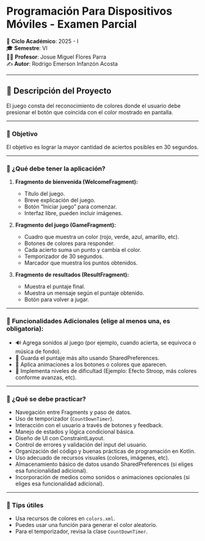 # Programación Para Dispositivos Móviles - Examen Parcial

📅 **Ciclo Académico**: 2025 - I  
🎓 **Semestre**: VI  
👨‍🏫 **Profesor**: Josue Miguel Flores Parra  
✍ **Autor**: Rodrigo Emerson Infanzón Acosta  

---

## 📌 Descripción del Proyecto

El juego consta del reconocimiento de colores donde el usuario debe presionar el botón que coincida con el color mostrado en pantalla.

---

### 🎯 Objetivo
El objetivo es lograr la mayor cantidad de aciertos posibles en 30 segundos.

---

### 🧩 ¿Qué debe tener la aplicación?

1. **Fragmento de bienvenida (WelcomeFragment):**
   - Título del juego.
   - Breve explicación del juego.
   - Botón “Iniciar juego” para comenzar.
   - Interfaz libre, pueden incluir imágenes.

2. **Fragmento del juego (GameFragment):**
   - Cuadro que muestra un color (rojo, verde, azul, amarillo, etc).
   - Botones de colores para responder.
   - Cada acierto suma un punto y cambia el color.
   - Temporizador de 30 segundos.
   - Marcador que muestra los puntos obtenidos.

3. **Fragmento de resultados (ResultFragment):**
   - Muestra el puntaje final.
   - Muestra un mensaje según el puntaje obtenido.
   - Botón para volver a jugar.

---

### 🧩 Funcionalidades Adicionales (elige al menos una, es obligatoria):
- 🔊 Agrega sonidos al juego (por ejemplo, cuando acierta, se equivoca o música de fondo).
- 💾 Guarda el puntaje más alto usando SharedPreferences.
- 🎨 Aplica animaciones a los botones o colores que aparecen.
- 🧠 Implementa niveles de dificultad (Ejemplo: Efecto Stroop, más colores conforme avanzas, etc).

---

### 🧪 ¿Qué se debe practicar?
- Navegación entre Fragments y paso de datos.
- Uso de temporizador (`CountDownTimer`).
- Interacción con el usuario a través de botones y feedback.
- Manejo de estados y lógica condicional básica.
- Diseño de UI con ConstraintLayout.
- Control de errores y validación del input del usuario.
- Organización del código y buenas prácticas de programación en Kotlin.
- Uso adecuado de recursos visuales (colores, imágenes, etc).
- Almacenamiento básico de datos usando SharedPreferences (si eliges esa funcionalidad adicional).
- Incorporación de medios como sonidos o animaciones opcionales (si eliges esa funcionalidad adicional).

---

### 🧠 Tips útiles
- Usa recursos de colores en `colors.xml`.
- Puedes usar una función para generar el color aleatorio.
- Para el temporizador, revisa la clase `CountDownTimer`.

